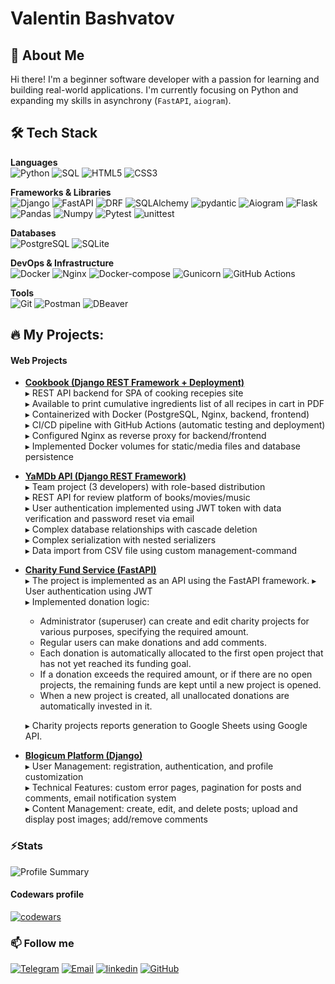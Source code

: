 # Valentin Bashvatov

## 🚀 About Me

Hi there! I'm a beginner software developer with a passion for learning and building real-world applications. I'm currently focusing on Python and expanding my skills in asynchrony (`FastAPI`, `aiogram`).


## 🛠️ Tech Stack

**Languages**  
![Python](https://img.shields.io/badge/-Python-3776AB?logo=python&logoColor=yellow)
![SQL](https://img.shields.io/badge/-SQL-003B57)
![HTML5](https://img.shields.io/badge/-HTML5-E34F26?logo=html5&logoColor=white)
![CSS3](https://img.shields.io/badge/-CSS3-1572B6?logo=css3&logoColor=white)

**Frameworks & Libraries**  
![Django](https://img.shields.io/badge/-Django-092E20?logo=django&logoColor=white)
![FastAPI](https://img.shields.io/badge/FastAPI-005571?logo=fastapi)
![DRF](https://img.shields.io/badge/-DRF%20(Django%20REST)-8C1D40?logo=django&logoColor=white)
![SQLAlchemy](https://img.shields.io/badge/SQLAlchemy-768776?logo=sqlalchemy&logoColor=D71F00)
![pydantic](https://img.shields.io/badge/pydantic-E92063?logo=pydantic)
![Aiogram](https://img.shields.io/badge/-Aiogram-2CA5E0?logo=telegram&logoColor=white)
![Flask](https://img.shields.io/badge/Flask-000000?logo=flask)
![Pandas](https://img.shields.io/badge/Pandas-150458?slogo=pandas)
![Numpy](https://img.shields.io/badge/Numpy-013243?logo=numpy)
![Pytest](https://img.shields.io/badge/-Pytest-0A9EDC?logo=pytest&logoColor=white)
![unittest](https://img.shields.io/badge/-unittest-3776AB?logo=python&logoColor=white)

**Databases**  
![PostgreSQL](https://img.shields.io/badge/-PostgreSQL-4169E1?logo=postgresql&logoColor=white)
![SQLite](https://img.shields.io/badge/-SQLite-003B57?logo=sqlite&logoColor=white)

**DevOps & Infrastructure**  
![Docker](https://img.shields.io/badge/Docker-2496ED?logo=docker&logoColor=white)
![Nginx](https://img.shields.io/badge/Nginx-009639?logo=nginx&logoColor=white)
![Docker-compose](https://img.shields.io/badge/Docker_compose-2496ED?logo=docker&logoColor=white)
![Gunicorn](https://img.shields.io/badge/gunicorn-%298729.svg?logo=gunicorn&logoColor=white)
![GitHub Actions](https://img.shields.io/badge/GitHub_Actions-2088FF?style=flat&logo=githubactions&logoColor=white)

**Tools**  
![Git](https://img.shields.io/badge/Git-F05032?logo=git&logoColor=white)
![Postman](https://img.shields.io/badge/Postman-FF6C37?logo=postman&logoColor=white)
![DBeaver](https://img.shields.io/badge/DBeaver-382923?logo=dbeaver&logoColor=white)


## 🔥 My Projects:

#### **Web Projects**

- [**Cookbook (Django REST Framework + Deployment)**](https://github.com/bashval/cookbook)  
  ▸ REST API backend for SPA of cooking recepies site  
  ▸ Available to print cumulative ingredients list of all recipes in cart in PDF  
  ▸ Containerized with Docker (PostgreSQL, Nginx, backend, frontend)  
  ▸ CI/CD pipeline with GitHub Actions (automatic testing and deployment)  
  ▸ Configured Nginx as reverse proxy for backend/frontend  
  ▸ Implemented Docker volumes for static/media files and database persistence 

- [**YaMDb API (Django REST Framework)**](https://github.com/bashval/api_yamdb)  
  ▸ Team project (3 developers) with role-based distribution  
  ▸ REST API for review platform of books/movies/music  
  ▸ User authentication implemented using JWT token with data verification and password reset via email  
  ▸ Complex database relationships with cascade deletion  
  ▸ Complex serialization with nested serializers   
  ▸ Data import from CSV file using custom management-command

- [**Charity Fund Service (FastAPI)**](https://github.com/bashval/charity_fund_service)  
  ▸ The project is implemented as an API using the FastAPI framework.
  ▸ User authentication using JWT  
  ▸ Implemented donation logic:
    - Administrator (superuser) can create and edit charity projects for various purposes, specifying the required amount.
    - Regular users can make donations and add comments.
    - Each donation is automatically allocated to the first open project that has not yet reached its funding goal.
    - If a donation exceeds the required amount, or if there are no open projects, the remaining funds are kept until a new project is opened.
    - When a new project is created, all unallocated donations are automatically invested in it.

  ▸ Charity projects reports generation to Google Sheets using Google API.

- [**Blogicum Platform (Django)**](https://github.com/bashval/django_sprint4)  
  ▸ User Management: registration, authentication, and profile customization  
  ▸ Technical Features: custom error pages, pagination for posts and comments, email notification system  
  ▸ Content Management: create, edit, and delete posts; upload and display post images; add/remove comments  


### ⚡Stats

![Profile Summary](http://github-profile-summary-cards.vercel.app/api/cards/profile-details?username=bashval&theme=vue)


#### Codewars profile

[![codewars](https://www.codewars.com/users/bashval/badges/large?theme=light)](https://www.codewars.com/users/bashval)


### 📫 Follow me

[![Telegram](https://img.shields.io/badge/-Telegram-26A5E4?style=flat&logo=Telegram&logoColor=white)](https://t.me/kraffc)
[![Email](https://img.shields.io/badge/-Email-D14836?style=flat&logo=Gmail&logoColor=white)](mailto:jard.mozq@gmail.com)
[![linkedin](https://img.shields.io/badge/LinkedIn-0075B5?&style=flat&logo=linkedin&logoColor=white)](https://www.linkedin.com/in/valentin-bashkatov/)
[![GitHub](https://img.shields.io/badge/github-%23404040?&style=flat&logo=github&logoColor=white)](https://github.com/bashval)